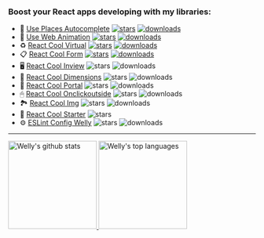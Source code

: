 ### Boost your React apps developing with my libraries:

- 📍 [Use Places Autocomplete](https://github.com/wellyshen/use-places-autocomplete) [![stars](https://img.shields.io/github/stars/wellyshen/use-places-autocomplete?style=flat-square)](https://github.com/wellyshen/use-places-autocomplete/stargazers) [![downloads](https://img.shields.io/npm/dt/use-places-autocomplete?style=flat-square)](https://www.npmjs.com/package/use-places-autocomplete)
- 🍿 [Use Web Animation](https://github.com/wellyshen/use-web-animations) [![stars](https://img.shields.io/github/stars/wellyshen/use-web-animations?style=flat-square)](https://github.com/wellyshen/use-web-animations/stargazers) [![downloads](https://img.shields.io/npm/dt/@wellyshen/use-web-animations?style=flat-square)](https://www.npmjs.com/package/@wellyshen/use-web-animations)
- ♻️ [React Cool Virtual](https://github.com/wellyshen/react-cool-virtual) [![stars](https://img.shields.io/github/stars/wellyshen/react-cool-virtual?style=flat-square)](https://github.com/wellyshen/react-cool-virtual/stargazers) [![downloads](https://img.shields.io/npm/dt/react-cool-virtual?style=flat-square)](https://www.npmjs.com/package/react-cool-virtual)
- 📋 [React Cool Form](https://github.com/wellyshen/react-cool-form) [![stars](https://img.shields.io/github/stars/wellyshen/react-cool-form?style=flat-square)](https://github.com/wellyshen/react-cool-form/stargazers) [![downloads](https://img.shields.io/npm/dt/react-cool-form?style=flat-square)](https://www.npmjs.com/package/react-cool-form)
- 🖥️ [React Cool Inview](https://github.com/wellyshen/react-cool-inview) ![stars](https://img.shields.io/github/stars/wellyshen/react-cool-inview?style=flat-square) ![downloads](https://img.shields.io/npm/dt/react-cool-inview?style=flat-square)
- 📏 [React Cool Dimensions](https://github.com/wellyshen/react-cool-dimensions) ![stars](https://img.shields.io/github/stars/wellyshen/react-cool-dimensions?style=flat-square) ![downloads](https://img.shields.io/npm/dt/react-cool-dimensions?style=flat-square)
- 🍒 [React Cool Portal](https://github.com/wellyshen/react-cool-portal) ![stars](https://img.shields.io/github/stars/wellyshen/react-cool-portal?style=flat-square) ![downloads](https://img.shields.io/npm/dt/react-cool-portal?style=flat-square)
- 🖱 [React Cool Onclickoutside](https://github.com/wellyshen/react-cool-onclickoutside) ![stars](https://img.shields.io/github/stars/wellyshen/react-cool-onclickoutside?style=flat-square) ![downloads](https://img.shields.io/npm/dt/react-cool-onclickoutside?style=flat-square)
- 🏞 [React Cool Img](https://github.com/wellyshen/react-cool-img) ![stars](https://img.shields.io/github/stars/wellyshen/react-cool-img?style=flat-square) ![downloads](https://img.shields.io/npm/dt/react-cool-img?style=flat-square)
- 🐣 [React Cool Starter](https://github.com/wellyshen/react-cool-starter) ![stars](https://img.shields.io/github/stars/wellyshen/react-cool-starter?style=flat-square)
- ⚙️ [ESLint Config Welly](https://github.com/wellyshen/eslint-config-welly) ![stars](https://img.shields.io/github/stars/wellyshen/eslint-config-welly?style=flat-square) ![downloads](https://img.shields.io/npm/dt/eslint-config-welly?style=flat-square)


---

<a href="https://www.linkedin.com/in/welly-shen-8b43287a">
  <img height="180rem" src="https://github-readme-stats.vercel.app/api?username=wellyshen&show_icons=true&theme=react" alt="Welly's github stats" />
  <img height="180rem" src="https://github-readme-stats.vercel.app/api/top-langs/?username=wellyshen&layout=compact&theme=react" alt="Welly's top languages" />
</a>

